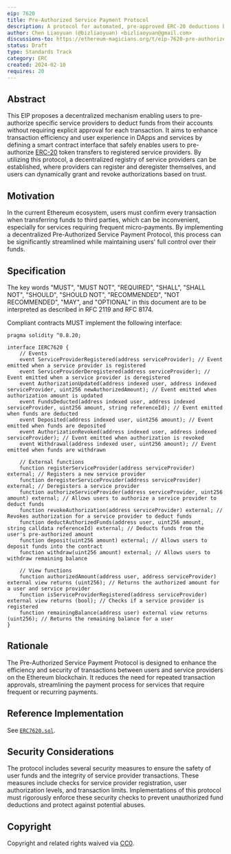 ```yaml
---
eip: 7620
title: Pre-Authorized Service Payment Protocol
description: A protocol for automated, pre-approved ERC-20 deductions by authorized providers.
author: Chen Liaoyuan (@bizliaoyuan) <bizliaoyuan@gmail.com>
discussions-to: https://ethereum-magicians.org/t/eip-7620-pre-authorized-service-payment-protocol/18586
status: Draft
type: Standards Track
category: ERC
created: 2024-02-10
requires: 20
---
```


## Abstract

This EIP proposes a decentralized mechanism enabling users to pre-authorize specific service providers to deduct funds from their accounts without requiring explicit approval for each transaction. It aims to enhance transaction efficiency and user experience in DApps and services by defining a smart contract interface that safely enables users to pre-authorize [ERC-20](./eip-20.md) token transfers to registered service providers. By utilizing this protocol, a decentralized registry of service providers can be established, where providers can register and deregister themselves, and users can dynamically grant and revoke authorizations based on trust.

## Motivation

In the current Ethereum ecosystem, users must confirm every transaction when transferring funds to third parties, which can be inconvenient, especially for services requiring frequent micro-payments. By implementing a decentralized Pre-Authorized Service Payment Protocol, this process can be significantly streamlined while maintaining users' full control over their funds.

## Specification

The key words "MUST", "MUST NOT", "REQUIRED", "SHALL", "SHALL NOT", "SHOULD", "SHOULD NOT", "RECOMMENDED", "NOT RECOMMENDED", "MAY", and "OPTIONAL" in this document are to be interpreted as described in RFC 2119 and RFC 8174.

Compliant contracts MUST implement the following interface:

```solidity
pragma solidity ^0.8.20;

interface IERC7620 {
    // Events
    event ServiceProviderRegistered(address serviceProvider); // Event emitted when a service provider is registered
    event ServiceProviderDeregistered(address serviceProvider); // Event emitted when a service provider is deregistered
    event AuthorizationUpdated(address indexed user, address indexed serviceProvider, uint256 newAuthorizedAmount); // Event emitted when authorization amount is updated
    event FundsDeducted(address indexed user, address indexed serviceProvider, uint256 amount, string referenceId); // Event emitted when funds are deducted
    event Deposited(address indexed user, uint256 amount); // Event emitted when funds are deposited
    event AuthorizationRevoked(address indexed user, address indexed serviceProvider); // Event emitted when authorization is revoked
    event Withdrawal(address indexed user, uint256 amount); // Event emitted when funds are withdrawn

    // External functions
    function registerServiceProvider(address serviceProvider) external; // Registers a new service provider
    function deregisterServiceProvider(address serviceProvider) external; // Deregisters a service provider
    function authorizeServiceProvider(address serviceProvider, uint256 amount) external; // Allows users to authorize a service provider to deduct funds
    function revokeAuthorization(address serviceProvider) external; // Revokes authorization for a service provider to deduct funds
    function deductAuthorizedFunds(address user, uint256 amount, string calldata referenceId) external; // Deducts funds from the user's pre-authorized amount
    function deposit(uint256 amount) external; // Allows users to deposit funds into the contract
    function withdraw(uint256 amount) external; // Allows users to withdraw remaining balance

    // View functions
    function authorizedAmount(address user, address serviceProvider) external view returns (uint256); // Returns the authorized amount for a user and service provider
    function isServiceProviderRegistered(address serviceProvider) external view returns (bool); // Checks if a service provider is registered
    function remainingBalance(address user) external view returns (uint256); // Returns the remaining balance for a user
}
```

## Rationale

The Pre-Authorized Service Payment Protocol is designed to enhance the efficiency and security of transactions between users and service providers on the Ethereum blockchain. It reduces the need for repeated transaction approvals, streamlining the payment process for services that require frequent or recurring payments.

## Reference Implementation

See [`ERC7620.sol`](../assets/eip-7620/contracts/ERC7620.sol).

## Security Considerations

The protocol includes several security measures to ensure the safety of user funds and the integrity of service provider transactions. These measures include checks for service provider registration, user authorization levels, and transaction limits. Implementations of this protocol must rigorously enforce these security checks to prevent unauthorized fund deductions and protect against potential abuses.

## Copyright

Copyright and related rights waived via [CC0](../LICENSE.md).